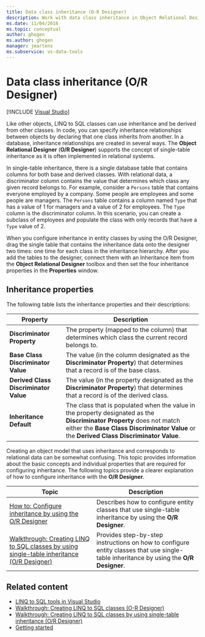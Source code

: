 ```yaml
---
title: Data class inheritance (O-R Designer)
description: Work with data class inheritance in Object Relational Designer (O/R Designer), a LINQ to SQL class tool in Visual Studio.
ms.date: 11/04/2016
ms.topic: conceptual
author: ghogen
ms.author: ghogen
manager: jmartens
ms.subservice: vs-data-tools
---
```

# Data class inheritance (O/R Designer)

 [!INCLUDE [Visual Studio](~/includes/applies-to-version/vs-windows-only.md)]

Like other objects, LINQ to SQL classes can use inheritance and be derived from other classes. In code, you can specify inheritance relationships between objects by declaring that one class inherits from another. In a database, inheritance relationships are created in several ways. The **Object Relational Designer** (**O/R Designer**) supports the concept of single-table inheritance as it is often implemented in relational systems.

In single-table inheritance, there is a single database table that contains columns for both base and derived classes. With relational data, a discriminator column contains the value that determines which class any given record belongs to. For example, consider a `Persons` table that contains everyone employed by a company. Some people are employees and some people are managers. The `Persons` table contains a column named `Type` that has a value of 1 for managers and a value of 2 for employees. The `Type` column is the discriminator column. In this scenario, you can create a subclass of employees and populate the class with only records that have a `Type` value of 2.

When you configure inheritance in entity classes by using the O/R Designer, drag the single table that contains the inheritance data onto the designer two times: one time for each class in the inheritance hierarchy. After you add the tables to the designer, connect them with an Inheritance item from the **Object Relational Designer** toolbox and then set the four inheritance properties in the **Properties** window.

## Inheritance properties

The following table lists the inheritance properties and their descriptions:

|Property|Description|
|--------------|-----------------|
|**Discriminator Property**|The property (mapped to the column) that determines which class the current record belongs to.|
|**Base Class Discriminator Value**|The value (in the column designated as the **Discriminator Property**) that determines that a record is of the base class.|
|**Derived Class Discriminator Value**|The value (in the property designated as the **Discriminator Property**) that determines that a record is of the derived class.|
|**Inheritance Default**|The class that is populated when the value in the property designated as the **Discriminator Property** does not match either the **Base Class Discriminator Value** or the **Derived Class Discriminator Value**.|

Creating an object model that uses inheritance and corresponds to relational data can be somewhat confusing. This topic provides information about the basic concepts and individual properties that are required for configuring inheritance. The following topics provide a clearer explanation of how to configure inheritance with the **O/R Designer**.

|Topic|Description|
|-----------|-----------------|
|[How to: Configure inheritance by using the O/R Designer](../data-tools/how-to-configure-inheritance-by-using-the-o-r-designer.md)|Describes how to configure entity classes that use single-table inheritance by using the **O/R Designer**.|
|[Walkthrough: Creating LINQ to SQL classes by using single-table inheritance (O/R Designer)](../data-tools/walkthrough-creating-linq-to-sql-classes-by-using-single-table-inheritance-o-r-designer.md)|Provides step-by-step instructions on how to configure entity classes that use single-table inheritance by using the **O/R Designer**.|

## Related content

- [LINQ to SQL tools in Visual Studio](../data-tools/linq-to-sql-tools-in-visual-studio2.md)
- [Walkthrough: Creating LINQ to SQL classes (O-R Designer)](how-to-create-linq-to-sql-classes-mapped-to-tables-and-views-o-r-designer.md)
- [Walkthrough: Creating LINQ to SQL classes by using single-table inheritance (O/R Designer)](../data-tools/walkthrough-creating-linq-to-sql-classes-by-using-single-table-inheritance-o-r-designer.md)
- [Getting started](/dotnet/framework/data/adonet/sql/linq/getting-started)
